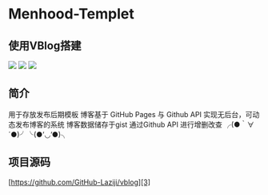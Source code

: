 # Menhood-Templet

## 使用VBlog搭建
![](https://img.shields.io/badge/vue-2.5.2-brightgreen.svg) ![](https://img.shields.io/badge/element--ui-2.3.5-brightgreen.svg) ![](https://img.shields.io/badge/vant-1.1.2-brightgreen.svg)

## 简介

用于存放发布后期模板
博客基于 GitHub Pages 与 Github API 实现无后台，可动态发布博客的系统
博客数据储存于gist 通过Github API 进行增删改查
╭(●｀∀´●)╯╰(●’◡’●)╮

## 项目源码
[https://github.com/GitHub-Laziji/vblog][3]

